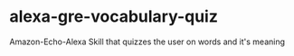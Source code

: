 # alexa-gre-vocabulary-quiz
Amazon-Echo-Alexa Skill that quizzes the user on words and it's meaning
